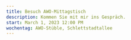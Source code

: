 ```yaml
---
title: Besuch AWO-Mittagstisch
description: Kommen Sie mit mir ins Gespräch.
start: March 1, 2023 12:00 PM
wochentag: AWO-Stüble, Schlettstadtallee
---
```

